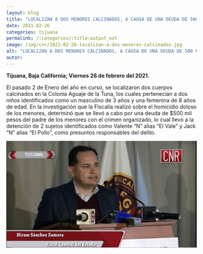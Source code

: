 ```yaml
---
layout: blog
title: "LOCALIZAN A DOS MENORES CALCINADOS, A CAUSA DE UNA DEUDA DE 500 MIL PESOS"
date: 2021-02-26
categories: tijuana
permalink: /:categories/:title:output_ext
image: /img/cnr/2021-02-26-localizan-a-dos-menores-calcinados.jpg
alt: "LOCALIZAN A DOS MENORES CALCINADOS, A CAUSA DE UNA DEUDA DE 500 MIL PESOS"
autor:
---
```


**Tijuana, Baja California; Viernes 26 de febrero del 2021.** 

El pasado 2 de Enero del año en curso, se localizaron dos cuerpos calcinados en la Colonia Aguaje de la Tuna, los cuales pertenecían a dos niños identificados como un masculino de 3 años y una femenina de 8 años de edad.
En la investigación que la Fiscalía realizó sobre el homicidio doloso de los menores, determinó que se llevó a cabo por una deuda de $500 mil pesos del padre de los menores con el crimen organizado, lo cual llevó a la detención de 2 sujetos identificados como Valente “N” alias “El Vale” y Jack “N” alias “El Pollo”, como presuntos responsables del delito.


<div id="carouselExampleSlidesOnly" class="carousel slide" data-ride="carousel">
  <div class="carousel-inner">
    <div class="carousel-item active">
       <img class="d-block w-100" src="/img/cnr/2021-02-26-localizan-a-dos-menores-calcinados.jpg" loading="lazy"  alt="LOCALIZAN A DOS MENORES CALCINADOS, A CAUSA DE UNA DEUDA DE 500 MIL PESOS">
    </div>
  </div>
</div>